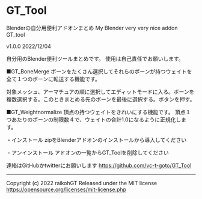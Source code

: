 # GT_Tool
Blenderの自分用便利アドオンまとめ My Blender very very nice addon
GT_tool

v1.0.0  2022/12/04



自分用のBlender便利ツールまとめです。
使用は自己責任でお願いします。

■GT_BoneMerge
ボーンをたくさん選択してそれらのボーンが持つウェイトを全て１つのボーンに転送する機能です。

対象メッシュ、アーマチュアの順に選択してエディットモードに入る。ボーンを複数選択する。このときまとめる先のボーンを最後に選択する。ボタンを押す。

■GT_Weightnormalize
頂点の持つウェイトをきれいにする機能です。
頂点１つあたりのボーンの制限数４で、ウェイトの合計1.0になるように正規化します。



・インストール
zipをBlenderアドオンのインストールから導入してください

・アンインストール
アドオンの一覧からGT_Toolを削除してください





連絡はGitHubかtwitterにお願いします
https://github.com/vc-t-goto/GT_Tool


-----------------------------------------------
Copyright (c) 2022 raikohGT
Released under the MIT license
https://opensource.org/licenses/mit-license.php
